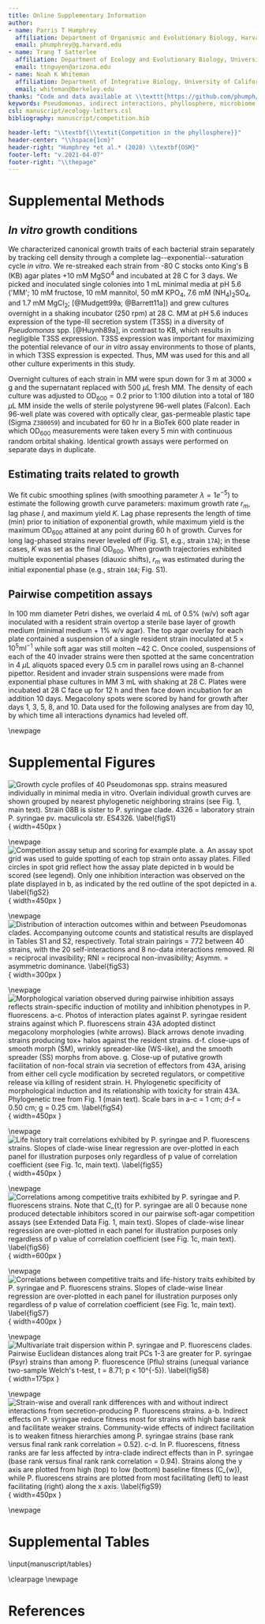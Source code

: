 ```yaml
---
title: Online Supplementary Information
author:
- name: Parris T Humphrey
  affiliation: Department of Organismic and Evolutionary Biology, Harvard University, Cambridge, MA. USA \newline Department of Ecology and Evolutionary Biology, University of Arizona, Tucson, AZ, USA
  email: phumphrey@g.harvard.edu
- name: Trang T Satterlee
  affiliation: Department of Ecology and Evolutionary Biology, University of Arizona, Tucson, AZ, USA
  email: ttnguyen@arizona.edu
- name: Noah K Whiteman
  affiliation: Department of Integrative Biology, University of California, Berkeley, CA. USA \newline Department of Ecology and Evolutionary Biology, University of Arizona, Tucson, AZ, USA
  email: whiteman@berkeley.edu
thanks: "Code and data available at \\texttt{https://github.com/phumph/competitive\\_hierarchies}."
keywords: Pseudomonas, indirect interactions, phyllosphere, microbiome, phytopathogen
csl: manuscript/ecology-letters.csl
bibliography: manuscript/competition.bib

header-left: "\\textbf{\\textit{Competition in the phyllosphere}}"
header-center: "\\hspace{1cm}"
header-right: "Humphrey *et al.* (2020) \\textbf{OSM}"
footer-left: "v.2021-04-07"
footer-right: "\\thepage"
---
```


# Supplemental Methods

## *In vitro* growth conditions

We characterized canonical growth traits of each bacterial strain separately by tracking cell density through a complete lag--exponential--saturation cycle *in vitro*. We re-streaked each strain from -80 C stocks onto King's B (KB) agar plates +10 mM MgSO<sup>4</sup> and incubated at 28 C for 3 days. We picked and inoculated single colonies into 1 mL minimal media at pH 5.6 ('MM'; 10 mM fructose, 10 mM mannitol, 50 mM KPO<sub>4</sub>, 7.6 mM (NH<sub>4</sub>)<sub>2</sub>SO<sub>4</sub>, and 1.7 mM MgCl<sub>2</sub>; [@Mudgett99a; @Barrett11a]) and grew cultures overnight in a shaking incubator (250 rpm) at 28 C. MM at pH 5.6 induces expression of the type-III secretion system (T3SS) in a diversity of *Pseudomonas* spp. [@Huynh89a], in contrast to KB, which results in negligible T3SS expression. T3SS expression was important for maximizing the potential relevance of our *in vitro* assay environments to those of plants, in which T3SS expression is expected. Thus, MM was used for this and all other culture experiments in this study.

Overnight cultures of each strain in MM were spun down for 3 m at $3000 \times \text{g}$ and the supernatant replaced with 500 $\mu$L fresh MM. The density of each culture was adjusted to $\text{OD}_{600} = 0.2$ prior to 1:100 dilution into a total of 180 $\mu\text{L}$ MM inside the wells of sterile polystyrene 96-well plates (Falcon). Each 96-well plate was covered with optically clear, gas-permeable plastic tape (Sigma `Z380059`) and incubated for 60 hr in a BioTek 600 plate reader in which $\text{OD}_{600}$ measurements were taken every 5 min with continuous random orbital shaking. Identical growth assays were performed on separate days in duplicate.

## Estimating traits related to growth

We fit cubic smoothing splines (with smoothing parameter $\lambda = 1e^{-5}$) to estimate the following growth curve parameters: maximum growth rate $r_m$, lag phase $l$, and maximum yield $K$. Lag phase represents the length of time (min) prior to initiation of exponential growth, while maximum yield is the maximum $\text{OD}_{600}$ attained at any point during 60 h of growth. Curves for long lag-phased strains never leveled off (Fig. S1, e.g., strain `17A`); in these cases, $K$ was set as the final $\text{OD}_{600}$. When growth trajectories exhibited multiple exponential phases (diauxic shifts), $r_m$ was estimated during the initial exponential phase (e.g., strain `10A`; Fig. S1).

## Pairwise competition assays

In 100 mm diameter Petri dishes, we overlaid 4 mL of 0.5% (w/v) soft agar inoculated with a resident strain overtop a sterile base layer of growth medium (minimal medium + 1% w/v agar). The top agar overlay for each plate contained a suspension of a single resident strain inoculated at $5 \times 10^{5} \text{ml}^{-1}$ while soft agar was still molten ~42 C. Once cooled, suspensions of each of the 40 invader strains were then spotted at the same concentration in 4 $\mu$L aliquots spaced every 0.5 cm in parallel rows using an 8-channel pipettor. Resident and invader strain suspensions were made from exponential phase cultures in MM 3 mL with shaking at 28 C. Plates were incubated at 28 C face up for 12 h and then face down incubation for an addition 10 days. Megacolony spots were scored by hand for growth after days 1, 3, 5, 8, and 10. Data used for the following analyses are from day 10, by which time all interactions dynamics had leveled off.

\newpage
# Supplemental Figures

<!-- ********* -->
<!-- FIGURE S1 -->
<!-- ********* -->

![**Growth cycle profiles of 40 *Pseudomonas* spp. strains measured individually in minimal media *in vitro*.** Overlain individual growth curves are shown grouped by nearest phylogenetic neighboring strains (see Fig. 1, main text). Strain `08B` is sister to *P. syringae* clade. `4326` = laboratory strain *P. syringae* pv. maculicola str. `ES4326`. \label{figS1}](manuscript/figures/figureS1.png){ width=450px }

<!-- ********* -->
<!-- FIGURE S2 -->
<!-- ********* -->

\newpage
![**Competition assay setup and scoring for example plate.** **a.** An assay spot grid was used to guide spotting of each top strain onto assay plates. Filled circles in spot grid reflect how the assay plate depicted in **b** would be scored (see legend). Only one inhibition interaction was observed on the plate displayed in **b**, as indicated by the red outline of the spot depicted in **a**. \label{figS2}](manuscript/figures/figureS2.png){ width=450px }

<!-- ********* -->
<!-- FIGURE S3 -->
<!-- ********* -->

\newpage
![**Distribution of interaction outcomes within and between *Pseudomonas* clades**. Accompanying outcome counts and statistical results are displayed in Tables S1 and S2, respectively. Total strain pairings = 772 between 40 strains, with the 20 self-interactions and 8 no-data interactions removed. `RI` = reciprocal invasibility; `RNI` = reciprocal non-invasibility; `Asymm.` = asymmetric dominance. \label{figS3}](manuscript/figures/figureS3.png){ width=300px }

<!-- ********* -->
<!-- FIGURE S4 -->
<!-- ********* -->

\newpage
![**Morphological variation observed during pairwise inhibition assays reflects strain-specific induction of motility and inhibition phenotypes in *P. fluorescens*.** **a-c**. Photos of interaction plates against *P. syringae* resident strains against which *P. fluorescens* strain `43A` adopted distinct megacolony morphologies (white arrows). Black arrows denote invading strains producing tox+ halos against the resident strains. **d-f**. close-ups of smooth morph (SM), wrinkly spreader-like (WS-like), and the smooth spreader (SS) morphs from above. **g**. Close-up of putative growth facilitation of non-focal strain via secretion of effectors from 43A, arising from either cell cycle modification by secreted regulators, or competitive release via killing of resident strain. H. Phylogenetic specificity of morphological induction and its relationship with toxicity for strain `43A`. Phylogenetic tree from Fig. 1 (main text). Scale bars in **a–c** = 1 cm; **d–f** = 0.50 cm; **g** = 0.25 cm. \label{figS4}](manuscript/figures/figureS4.png){ width=450px }

<!-- ********* -->
<!-- FIGURE S5 -->
<!-- ********* -->

\newpage
![**Life history trait correlations exhibited by *P. syringae* and *P. fluorescens* strains.** Slopes of clade-wise linear regression are over-plotted in each panel for illustration purposes only regardless of $p$ value of correlation coefficient (see Fig. 1c, main text). \label{figS5}](manuscript/figures/figureS5.png){ width=450px }

<!-- ********* -->
<!-- FIGURE S6 -->
<!-- ********* -->

\newpage
![**Correlations among competitive traits exhibited by *P. syringae* and *P. fluorescens* strains.** Note that $C_{t}$ for *P. syringae* are all 0 because none produced detectable inhibitors scored in our pairwise soft-agar competition assays (see Extended Data Fig. 1, main text). Slopes of clade-wise linear regression are over-plotted in each panel for illustration purposes only regardless of $p$ value of correlation coefficient (see Fig. 1c, main text). \label{figS6}](manuscript/figures/figureS6.png){ width=600px }

<!-- ********* -->
<!-- FIGURE S7 -->
<!-- ********* -->

\newpage
![**Correlations between competitive traits and life-history traits exhibited by *P. syringae* and *P. fluorescens* strains.** Slopes of clade-wise linear regression are over-plotted in each panel for illustration purposes only regardless of $p$ value of correlation coefficient (see Fig. 1c, main text). \label{figS7}](manuscript/figures/figureS7.png){ width=400px }

<!-- ********* -->
<!-- FIGURE S8 -->
<!-- ********* -->

\newpage
![**Multivariate trait dispersion within *P. syringae* and *P. fluorescens* clades**. Pairwise Euclidean distances along trait PCs 1-3 are greater for *P. syringae* (`Psyr`) strains than among *P. fluorescence* (`Pflu`) strains (unequal variance two-sample Welch's $t$-test, $t = 8.71; p < 10^{-5}$). \label{figS8}](manuscript/figures/figureS8.png){ width=175px }

<!-- ********* -->
<!-- FIGURE S9 -->
<!-- ********* -->

\newpage
![**Strain-wise and overall rank differences with and without indirect interactions from secretion-producing *P. fluorescens* strains**. **a-b.** Indirect effects on *P. syringae* reduce fitness most for strains with high base rank and facilitate weaker strains. Community-wide effects of indirect facilitation is to weaken fitness hierarchies among *P. syringae* strains (base rank versus final rank rank correlation = 0.52). **c-d.** In *P. fluorescens*, fitness ranks are far less affected by intra-clade indirect effects than in *P. syringae* (base rank versus final rank rank correlation $= 0.94$). Strains along the $y$ axis are plotted from high (top) to low (bottom) baseline fitness ($C_{w}$), while *P. fluorescens* strains are plotted from most facilitating (left) to least facilitating (right) along the $x$ axis. \label{figS9}](manuscript/figures/figureS9.png){ width=450px }

\newpage

# Supplemental Tables

\input{manuscript/tables}

\clearpage
\newpage

# References
